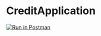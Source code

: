 # CreditApplication

[![Run in Postman](https://run.pstmn.io/button.svg)](https://app.getpostman.com/run-collection/8c4c066db97afaf13ff1?action=collection%2Fimport)
